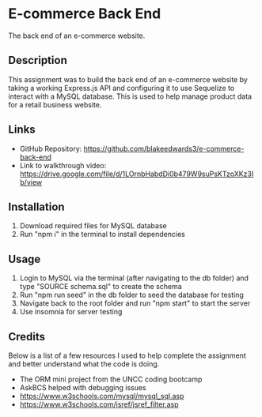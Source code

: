 # E-commerce Back End
The back end of an e-commerce website.

## Description

This assignment was to build the back end of an e-commerce website by taking a working Express.js API and configuring it to use Sequelize to interact with a MySQL database. This is used to help manage product data for a retail business website.

## Links

- GitHub Repository: https://github.com/blakeedwards3/e-commerce-back-end
- Link to walkthrough video: https://drive.google.com/file/d/1LOrnbHabdDi0b479W9suPsKTzoXKz3Ib/view

## Installation

1. Download required files for MySQL database
2. Run "npm i" in the terminal to install dependencies

## Usage

1. Login to MySQL via the terminal (after navigating to the db folder) and type "SOURCE schema.sql" to create the schema
2. Run "npm run seed" in the db folder to seed the database for testing
3. Navigate back to the root folder and run "npm start" to start the server
4. Use insomnia for server testing

## Credits

Below is a list of a few resources I used to help complete the assignment and better understand what the code is doing.
- The ORM mini project from the UNCC coding bootcamp
- AskBCS helped with debugging issues
- https://www.w3schools.com/mysql/mysql_sql.asp
- https://www.w3schools.com/jsref/jsref_filter.asp